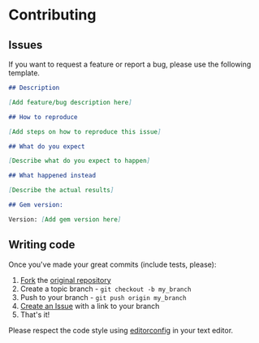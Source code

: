 # Contributing

## Issues

If you want to request a feature or report a bug, please use the following template.

```markdown
## Description

[Add feature/bug description here]

## How to reproduce

[Add steps on how to reproduce this issue]

## What do you expect

[Describe what do you expect to happen]

## What happened instead

[Describe the actual results]

## Gem version:

Version: [Add gem version here]
```

## Writing code

Once you've made your great commits (include tests, please):

1. [Fork](http://help.github.com/forking/) the [original repository](http://github.com/dhyegofernando/formtastic-jquery_inputmask)
2. Create a topic branch - `git checkout -b my_branch`
3. Push to your branch - `git push origin my_branch`
4. [Create an Issue](http://github.com/dhyegofernando/formtastic-jquery_inputmask/issues) with a link to your branch
5. That's it!

Please respect the code style using [editorconfig](http://editorconfig.org/) in your text editor.
